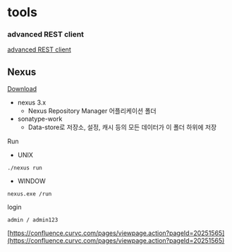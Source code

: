 # tools

### advanced REST client

[advanced REST client](https://chrome.google.com/webstore/detail/advanced-rest-client/hgmloofddffdnphfgcellkdfbfbjeloo)

## Nexus

[Download](https://www.sonatype.com/download-oss-sonatype)

* nexus 3.x
  * Nexus Repository Manager 어플리케이션 폴더
* sonatype-work
  * Data-store로 저장소, 설정, 캐시 등의 모든 데이터가 이 폴더 하위에 저장

Run

* UNIX

```text
./nexus run
```

* WINDOW

```text
nexus.exe /run
```

login

```text
admin / admin123
```

[https://confluence.curvc.com/pages/viewpage.action?pageId=20251565](https://confluence.curvc.com/pages/viewpage.action?pageId=20251565)

